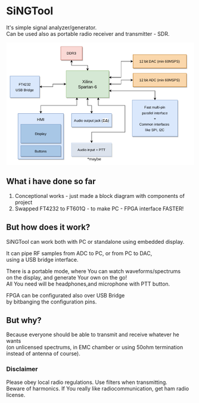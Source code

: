# SiNGTool
It's simple signal analyzer/generator.  
Can be used also as portable radio receiver and transmitter - SDR.


![Block diagram of SiNGTool](block-diagram.png)


## What i have done so far
1. Conceptional works - just made a block diagram with components of project
2. Swapped FT4232 to FT601Q - to make PC - FPGA interface FASTER!

## But how does it work?
SiNGTool can work both with PC or standalone using embedded display.

It can pipe RF samples from ADC to PC, or from PC to DAC,  
using a USB  bridge interface.

There is a portable mode, where You can watch waveforms/spectrums  
on the display, and generate Your own on the go!  
All You need will be headphones,and microphone with PTT button.

FPGA can be configurated also over USB Bridge  
by bitbanging the configuration pins.


## But why?

Because everyone should be able to transmit and receive whatever he wants  
(on unlicensed spectrums, in EMC chamber or using 50ohm termination instead of antenna of course).

### Disclaimer
Please obey local radio regulations. Use filters when transmitting.  
Beware of harmonics. If You really like radiocommunication, get ham radio license.
